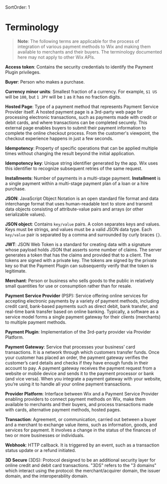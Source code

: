 SortOrder: 1
# Terminology

> **Note**:
> The following terms are applicable for the process of integration of various payment methods to Wix and making them available to merchants and their buyers. The terminology documented here may not apply to other Wix APIs.

**Access token**: Contains the security credentials to identify the Payment Plugin privileges.

**Buyer**: Person who makes a purchase.

**Currency minor units**: Smallest fraction of a currency. For example, `$1 US` will be `100`, but `1 JPY` will be `1` as it has no fraction digits.

**Hosted Page**: Type of a payment method that represents Payment Service Provider itself. A hosted payment page is a 3rd-party web page for processing electronic transactions, such as payments made with credit or debit cards, and where transactions can be completed securely. This external page enables buyers to submit their payment information to complete the online checkout process. From the customer's viewpoint, the checkout experience happens in just a few seconds.

**Idempotency**: Property of specific operations that can be applied multiple times without changing the result beyond the initial application.

**Idempotency key**: Unique string identifier generated by the app. Wix uses this identifier to recognize subsequent retries of the same request.

**Installments**: Number of payments in a multi-stage payment. **Installment** is a single payment within a multi-stage payment plan of a loan or a hire purchase.

**JSON**: JavaScript Object Notation is an open standard file format and data interchange format that uses human-readable text to store and transmit data objects consisting of attribute-value pairs and arrays (or other serializable values).

**JSON object**: Contains `key/value` pairs. A colon separates keys and values. Keys must be strings, and values must be a valid JSON data type.
Each `key/value` pair is separated by a comma and surrounded by curly braces `{}`.

**JWT**: JSON Web Token is a standard for creating data with a signature whose payload holds JSON that asserts some number of claims. The server generates a token that has the claims and provided that to a client. The tokens are signed with a private key. The tokens are signed by the private key so that the Payment Plugin can subsequently verify that the token is legitimate.

**Merchant**: Person or business who sells goods to the public in relatively small quantities for use or consumption rather than for resale.

**Payment Service Provider** (PSP): Service offering online services for accepting electronic payments by a variety of payment methods, including credit card, bank-based payments such as direct debit, bank transfer, and real-time bank transfer based on online banking. Typically, a software as a service model forms a single payment gateway for their clients (merchants) to multiple payment methods.

**Payment Plugin**: Implementation of the 3rd-party provider via Provider Platform.

**Payment Gateway**: Service that processes your business’ card transactions. It is a network through which customers transfer funds. Once your customer has placed an order, the payment gateway verifies the customer’s card details and checks if they have enough funds in their account to pay. A payment gateway receives the payment request from a website or mobile device and sends it to the payment processor or bank (and vice versa). When you integrate a payment gateway with your website, you’re using it to handle all your online payment transactions.

**Provider Platform**: Interface between Wix and a Payment Service Provider enabling providers to connect payment methods on Wix, make them available to merchants and their buyers, and process transactions made with cards, alternative payment methods, hosted pages.

**Transaction**: Agreement, or communication, carried out between a buyer and a merchant to exchange value items, such as information, goods, and services for payment. It involves a change in the status of the finances of two or more businesses or individuals.

**Webhook**: HTTP callback. It is triggered by an event, such as a transaction status update or a refund initiated.

**3D Secure** (3DS): Protocol designed to be an additional security layer for online credit and debit card transactions. "3DS" refers to the "3 domains" which interact using the protocol: the merchant/acquirer domain, the issuer domain, and the interoperability domain.
